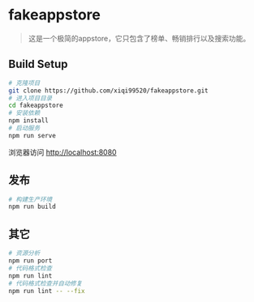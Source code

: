 
# fakeappstore

> 这是一个极简的appstore，它只包含了榜单、畅销排行以及搜索功能。

## Build Setup

```bash
# 克隆项目
git clone https://github.com/xiqi99520/fakeappstore.git
# 进入项目目录
cd fakeappstore
# 安装依赖
npm install
# 启动服务
npm run serve
```

浏览器访问 [http://localhost:8080](http://localhost:8080)

## 发布

```bash
# 构建生产环境
npm run build
```

## 其它

```bash
# 资源分析
npm run port
# 代码格式检查
npm run lint
# 代码格式检查并自动修复
npm run lint -- --fix
```
